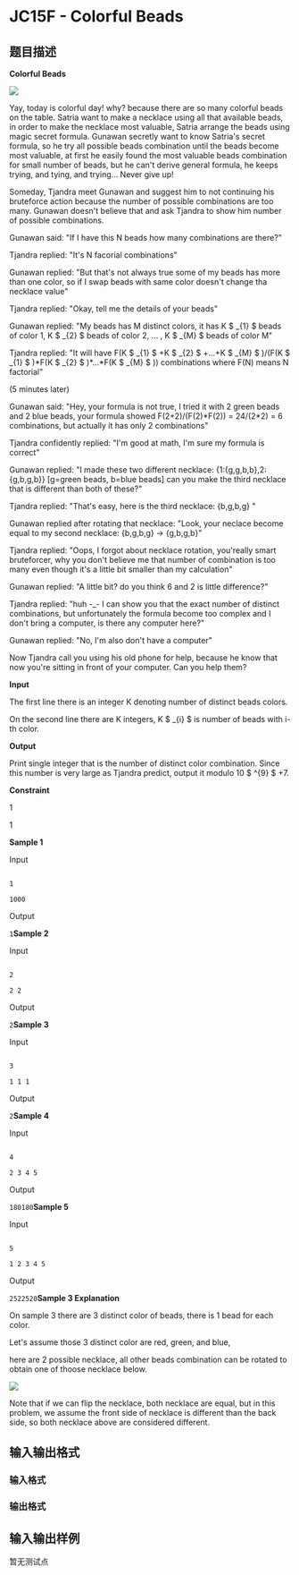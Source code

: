 # JC15F - Colorful Beads

## 题目描述

**Colorful Beads**

![](https://cdn.luogu.com.cn/upload/vjudge_pic/SP26184/3e60a8764beaa3aa01992f6a9de8523c087c0434.png)

Yay, today is colorful day! why? because there are so many colorful beads on the table. Satria want to make a necklace using all that available beads, in order to make the necklace most valuable, Satria arrange the beads using magic secret formula. Gunawan secretly want to know Satria's secret formula, so he try all possible beads combination until the beads become most valuable, at first he easily found the most valuable beads combination for small number of beads, but he can't derive general formula, he keeps trying, and tying, and trying... Never give up!

Someday, Tjandra meet Gunawan and suggest him to not continuing his bruteforce action because the number of possible combinations are too many. Gunawan doesn't believe that and ask Tjandra to show him number of possible combinations.

Gunawan said: "If I have this N beads how many combinations are there?"

Tjandra replied: "It's N facorial combinations"

Gunawan replied: "But that's not always true some of my beads has more than one color, so if I swap beads with same color doesn't change tha necklace value"

Tjandra replied: "Okay, tell me the details of your beads"

Gunawan replied: "My beads has M distinct colors, it has K $ _{1} $ beads of color 1, K $ _{2} $ beads of color 2, ... , K $ _{M} $ beads of color M"

Tjandra replied: "It will have F(K $ _{1} $ +K $ _{2} $ +...+K $ _{M} $ )/(F(K $ _{1} $ )\*F(K $ _{2} $ )\*...\*F(K $ _{M} $ )) combinations where F(N) means N factorial"

(5 minutes later)

Gunawan said: "Hey, your formula is not true, I tried it with 2 green beads and 2 blue beads, your formula showed F(2+2)/(F(2)\*F(2)) = 24/(2\*2) = 6 combinations, but actually it has only 2 combinations"

Tjandra confidently replied: "I'm good at math, I'm sure my formula is correct"

Gunawan replied: "I made these two different necklace: {1:{g,g,b,b},2:{g,b,g,b}} \[g=green beads, b=blue beads\] can you make the third necklace that is different than both of these?"

Tjandra replied: "That's easy, here is the third necklace: {b,g,b,g} "

Gunawan replied after rotating that necklace: "Look, your neclace become equal to my second necklace: {b,g,b,g} -> {g,b,g,b}"

Tjandra replied: "Oops, I forgot about necklace rotation, you'really smart bruteforcer, why you don't believe me that number of combination is too many even though it's a little bit smaller than my calculation"

Gunawan replied: "A little bit? do you think 6 and 2 is little difference?"

Tjandra replied: "huh -\_- I can show you that the exact number of distinct combinations, but unfortunately the formula become too complex and I don't bring a computer, is there any computer here?"

Gunawan replied: "No, I'm also don't have a computer"

Now Tjandra call you using his old phone for help, because he know that now you're sitting in front of your computer. Can you help them?

**Input**

The first line there is an integer K denoting number of distinct beads colors.

On the second line there are K integers, K $ _{i} $ is number of beads with i-th color.

**Output**

Print single integer that is the number of distinct color combination. Since this number is very large as Tjandra predict, output it modulo 10 $ ^{9} $ +7.

**Constraint**

1

1

**Sample 1**

Input

```

1

1000

```

Output

`1`**Sample 2**

Input

```

2

2 2

```

Output

`2`**Sample 3**

Input

```

3

1 1 1

```

Output

`2`**Sample 4**

Input

```

4

2 3 4 5

```

Output

`180180`**Sample 5**

Input

```

5

1 2 3 4 5

```

Output

`2522520`**Sample 3 Explanation**

On sample 3 there are 3 distinct color of beads, there is 1 bead for each color.

Let's assume those 3 distinct color are red, green, and blue,

here are 2 possible necklace, all other beads combination can be rotated to obtain one of thoose necklace below.

![](https://cdn.luogu.com.cn/upload/vjudge_pic/SP26184/6e71422320bae63940c8dcaa207dfeb9af15d06f.png)

Note that if we can flip the necklace, both necklace are equal, but in this problem, we assume the front side of necklace is different than the back side, so both necklace above are considered different.

## 输入输出格式

### 输入格式

### 输出格式

## 输入输出样例

暂无测试点

